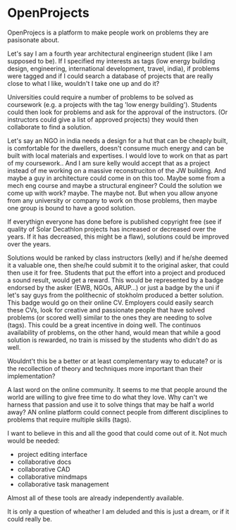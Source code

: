 # OpenProjects

OpenProjecs is a platform to make people work on problems they are pasisonate
about. 

Let's say I am a fourth year architectural engineerign student (like I am
supposed to be). If I specified my interests as tags (low energy building
design, engineering, international development, travel, india), if problems
were tagged and if I could search a database of projects that are really close
to what I like, wouldn't I take one up and do it? 

Universities could require a number of problems to be solved as coursework
(e.g. a projects with the tag 'low energy building'). Students could then look
for problems and ask for the approval of the instructors. (Or instructors could
give a list of approved projects) they would then collaborate to find a
solution.

Let's say an NGO in india needs a design for a hut that can be cheaply built,
is comfortable for the dwellers, doesn't consume much energy and can be built
with local materials and expertises. I would love to work on that as part of my
coursework.. And I am sure kelly would accept that as a project instead of me
working on a massive reconstruciton of the JW building. And maybe a guy in
architecture could come in on this too. Maybe some from a mech eng course and
maybe a structural engineer? Could the solution we come up with work? maybe.
The maybe not. But when you allow anyone from any university or company to work
on those problems, then maybe one group is bound to have a good solution.

If everythign everyone has done before is published copyright free (see if
quality of Solar Decathlon projects has increased or decreased over the years.
If it has decreased, this might be a flaw), solutions could be improved over
the years.

Solutions would be ranked by class instructors  (kelly) and if he/she deemed it
a valuable one, then she/he could submit it to the original asker, that could
then use it for free. Students that put the effort into a project and produced
a sound result, would get a reward. This would be represented by a badge
endorsed by the asker (EWB, NGOs, ARUP…) or just a badge by the uni if let's
say guys from the polithecnic of stokholm produced a better solution. This
badge would go on their online CV. Employers could easily search these CVs,
look for creative and passionate people that have solved problems (or scored
well) similar to the ones they are needing to solve (tags). This could be a
great incentive in doing well. The continuos availability of problems, on the
other hand, would mean that while a good solution is rewarded, no train is
missed by the students who didn't do as well.

Wouldnt't this be a better or at least complementary way to educate? or is the
recollection of theory and techniques more important than their implementation?

A last word on the online community. It seems to me that people around the
world are willing to give free time to do what they love. Why can't we harness
that passion and use it to solve things that may be half a world away? AN
online platform could connect people from different disciplines to problems
that require multiple skills (tags).

I want to believe in this and all the good that could come out of it. Not much
would be needed:
- project editing interface
- collaborative docs
- collaborative CAD
- collaborative mindmaps
- collaborative task management 

Almost all of these tools are already independently available.

It is only a question of wheather I am deluded and this is just a dream, or if it could really be. 
